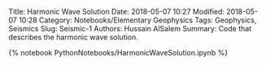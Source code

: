 Title: Harmonic Wave Solution
Date: 2018-05-07 10:27
Modified: 2018-05-07 10:28
Category: Notebooks/Elementary Geophysics
Tags: Geophysics, Seismics
Slug: Seismic-1
Authors: Hussain AlSalem
Summary: Code that describes the harmonic wave solution.

{% notebook PythonNotebooks/HarmonicWaveSolution.ipynb %}